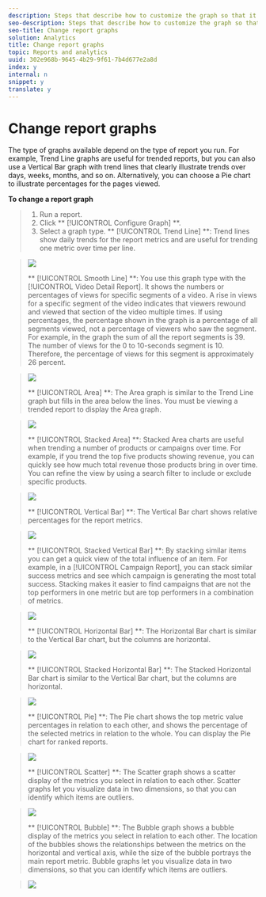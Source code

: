 ```yaml
---
description: Steps that describe how to customize the graph so that it is most useful for the intended audience.
seo-description: Steps that describe how to customize the graph so that it is most useful for the intended audience.
seo-title: Change report graphs
solution: Analytics
title: Change report graphs
topic: Reports and analytics
uuid: 302e968b-9645-4b29-9f61-7b4d677e2a8d
index: y
internal: n
snippet: y
translate: y
---
```


# Change report graphs

The type of graphs available depend on the type of report you run. For example, Trend Line graphs are useful for trended reports, but you can also use a Vertical Bar graph with trend lines that clearly illustrate trends over days, weeks, months, and so on. Alternatively, you can choose a Pie chart to illustrate percentages for the pages viewed. 

**To change a report graph** 

>1. Run a report.
>1. Click ** [!UICONTROL  Configure Graph] **.
>1. Select a graph type.
>   ** [!UICONTROL  Trend Line] **: Trend lines show daily trends for the report metrics and are useful for trending one metric over time per line. 

>   ![](../../assets/graph_trend_line.png) 
>
>   ** [!UICONTROL  Smooth Line] **: You use this graph type with the [!UICONTROL  Video Detail Report]. It shows the numbers or percentages of views for specific segments of a video. A rise in views for a specific segment of the video indicates that viewers rewound and viewed that section of the video multiple times. If using percentages, the percentage shown in the graph is a percentage of all segments viewed, not a percentage of viewers who saw the segment. For example, in the graph the sum of all the report segments is 39. The number of views for the 0 to 10-seconds segment is 10. Therefore, the percentage of views for this segment is approximately 26 percent. 

>   ![](../../assets/graph_smooth_line.png) 
>
>   ** [!UICONTROL  Area] **: The Area graph is similar to the Trend Line graph but fills in the area below the lines. You must be viewing a trended report to display the Area graph. 

>   ![](../../assets/graph_area.png) 
>
>   ** [!UICONTROL  Stacked Area] **: Stacked Area charts are useful when trending a number of products or campaigns over time. For example, if you trend the top five products showing revenue, you can quickly see how much total revenue those products bring in over time. You can refine the view by using a search filter to include or exclude specific products. 

>   ![](../../assets/graph_stacked_area.png) 
>
>   ** [!UICONTROL  Vertical Bar] **: The Vertical Bar chart shows relative percentages for the report metrics. 

>   ![](../../assets/graph_vertical_bars.png) 
>
>   ** [!UICONTROL  Stacked Vertical Bar] **: By stacking similar items you can get a quick view of the total influence of an item. For example, in a [!UICONTROL  Campaign Report], you can stack similar success metrics and see which campaign is generating the most total success. Stacking makes it easier to find campaigns that are not the top performers in one metric but are top performers in a combination of metrics. 

>   ![](../../assets/graph_stacked_vertical.png) 
>
>   ** [!UICONTROL  Horizontal Bar] **: The Horizontal Bar chart is similar to the Vertical Bar chart, but the columns are horizontal. 

>   ![](../../assets/graph_horizontal_bar.png) 
>
>   ** [!UICONTROL  Stacked Horizontal Bar] **: The Stacked Horizontal Bar chart is similar to the Vertical Bar chart, but the columns are horizontal. 

>   ![](../../assets/graph_stacked_horizontal.png) 
>
>   ** [!UICONTROL  Pie] **: The Pie chart shows the top metric value percentages in relation to each other, and shows the percentage of the selected metrics in relation to the whole. You can display the Pie chart for ranked reports. 

>   ![](../../assets/graph_pie.png) 
>
>   ** [!UICONTROL  Scatter] **: The Scatter graph shows a scatter display of the metrics you select in relation to each other. Scatter graphs let you visualize data in two dimensions, so that you can identify which items are outliers. 

>   ![](../../assets/graph_scatter.png) 
>
>   ** [!UICONTROL  Bubble] **: The Bubble graph shows a bubble display of the metrics you select in relation to each other. The location of the bubbles shows the relationships between the metrics on the horizontal and vertical axis, while the size of the bubble portrays the main report metric. Bubble graphs let you visualize data in two dimensions, so that you can identify which items are outliers. 

>   ![](../../assets/graph_bubble.png) 
>
